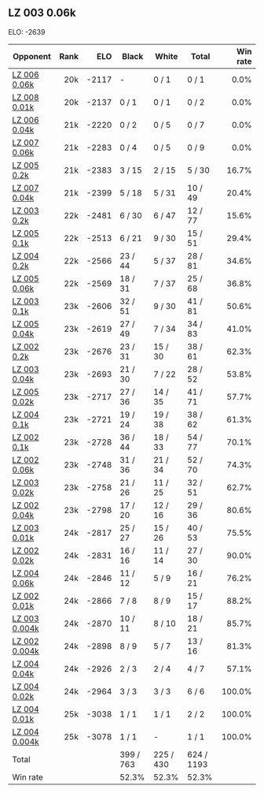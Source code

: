 ## LZ 003 0.06k ##

ELO: -2639

Opponent | Rank | ELO | Black | White | Total | Win rate
---------|-----:|----:|-------|-------|-------|-------:
[LZ 006 0.06k](LZ%20006%200.06k.md) | 20k | -2117 | - | 0 / 1 | 0 / 1 | 0.0%
[LZ 008 0.01k](LZ%20008%200.01k.md) | 20k | -2137 | 0 / 1 | 0 / 1 | 0 / 2 | 0.0%
[LZ 006 0.04k](LZ%20006%200.04k.md) | 21k | -2220 | 0 / 2 | 0 / 5 | 0 / 7 | 0.0%
[LZ 007 0.06k](LZ%20007%200.06k.md) | 21k | -2283 | 0 / 4 | 0 / 5 | 0 / 9 | 0.0%
[LZ 005 0.2k](LZ%20005%200.2k.md) | 21k | -2383 | 3 / 15 | 2 / 15 | 5 / 30 | 16.7%
[LZ 007 0.04k](LZ%20007%200.04k.md) | 21k | -2399 | 5 / 18 | 5 / 31 | 10 / 49 | 20.4%
[LZ 003 0.2k](LZ%20003%200.2k.md) | 22k | -2481 | 6 / 30 | 6 / 47 | 12 / 77 | 15.6%
[LZ 005 0.1k](LZ%20005%200.1k.md) | 22k | -2513 | 6 / 21 | 9 / 30 | 15 / 51 | 29.4%
[LZ 004 0.2k](LZ%20004%200.2k.md) | 22k | -2566 | 23 / 44 | 5 / 37 | 28 / 81 | 34.6%
[LZ 005 0.06k](LZ%20005%200.06k.md) | 22k | -2569 | 18 / 31 | 7 / 37 | 25 / 68 | 36.8%
[LZ 003 0.1k](LZ%20003%200.1k.md) | 23k | -2606 | 32 / 51 | 9 / 30 | 41 / 81 | 50.6%
[LZ 005 0.04k](LZ%20005%200.04k.md) | 23k | -2619 | 27 / 49 | 7 / 34 | 34 / 83 | 41.0%
[LZ 002 0.2k](LZ%20002%200.2k.md) | 23k | -2676 | 23 / 31 | 15 / 30 | 38 / 61 | 62.3%
[LZ 003 0.04k](LZ%20003%200.04k.md) | 23k | -2693 | 21 / 30 | 7 / 22 | 28 / 52 | 53.8%
[LZ 005 0.02k](LZ%20005%200.02k.md) | 23k | -2717 | 27 / 36 | 14 / 35 | 41 / 71 | 57.7%
[LZ 004 0.1k](LZ%20004%200.1k.md) | 23k | -2721 | 19 / 24 | 19 / 38 | 38 / 62 | 61.3%
[LZ 002 0.1k](LZ%20002%200.1k.md) | 23k | -2728 | 36 / 44 | 18 / 33 | 54 / 77 | 70.1%
[LZ 002 0.06k](LZ%20002%200.06k.md) | 23k | -2748 | 31 / 36 | 21 / 34 | 52 / 70 | 74.3%
[LZ 003 0.02k](LZ%20003%200.02k.md) | 23k | -2758 | 21 / 26 | 11 / 25 | 32 / 51 | 62.7%
[LZ 002 0.04k](LZ%20002%200.04k.md) | 23k | -2798 | 17 / 20 | 12 / 16 | 29 / 36 | 80.6%
[LZ 003 0.01k](LZ%20003%200.01k.md) | 24k | -2817 | 25 / 27 | 15 / 26 | 40 / 53 | 75.5%
[LZ 002 0.02k](LZ%20002%200.02k.md) | 24k | -2831 | 16 / 16 | 11 / 14 | 27 / 30 | 90.0%
[LZ 004 0.06k](LZ%20004%200.06k.md) | 24k | -2846 | 11 / 12 | 5 / 9 | 16 / 21 | 76.2%
[LZ 002 0.01k](LZ%20002%200.01k.md) | 24k | -2866 | 7 / 8 | 8 / 9 | 15 / 17 | 88.2%
[LZ 003 0.004k](LZ%20003%200.004k.md) | 24k | -2870 | 10 / 11 | 8 / 10 | 18 / 21 | 85.7%
[LZ 002 0.004k](LZ%20002%200.004k.md) | 24k | -2898 | 8 / 9 | 5 / 7 | 13 / 16 | 81.3%
[LZ 004 0.04k](LZ%20004%200.04k.md) | 24k | -2926 | 2 / 3 | 2 / 4 | 4 / 7 | 57.1%
[LZ 004 0.02k](LZ%20004%200.02k.md) | 24k | -2964 | 3 / 3 | 3 / 3 | 6 / 6 | 100.0%
[LZ 004 0.01k](LZ%20004%200.01k.md) | 25k | -3038 | 1 / 1 | 1 / 1 | 2 / 2 | 100.0%
[LZ 004 0.004k](LZ%20004%200.004k.md) | 25k | -3078 | 1 / 1 | - | 1 / 1 | 100.0%
Total | | | 399 / 763 | 225 / 430 | 624 / 1193 | 
Win rate| | | 52.3% | 52.3% | 52.3% | 
